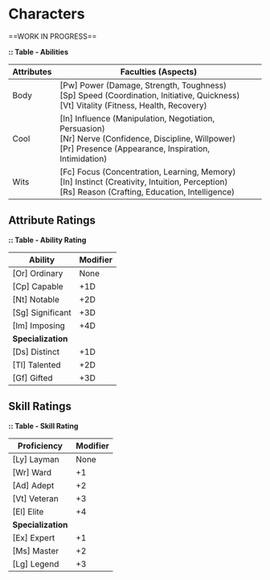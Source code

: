 # Characters



==WORK IN PROGRESS==



**:: Table - Abilities**

| Attributes | Faculties (Aspects)                                          |
| ---------- | ------------------------------------------------------------ |
| Body       | [Pw] Power (Damage, Strength, Toughness)<br />[Sp] Speed (Coordination, Initiative, Quickness)<br />[Vt] Vitality (Fitness, Health, Recovery) |
| Cool       | [In] Influence (Manipulation, Negotiation, Persuasion)<br />[Nr] Nerve (Confidence, Discipline, Willpower)<br />[Pr] Presence (Appearance, Inspiration, Intimidation) |
| Wits       | [Fc] Focus (Concentration, Learning, Memory)<br />[In] Instinct (Creativity, Intuition, Perception)<br />[Rs] Reason (Crafting, Education, Intelligence) |



## Attribute Ratings

**:: Table - Ability Rating**

| **Ability**        | **Modifier** |
| ------------------ | ------------ |
| [Or] Ordinary      | None         |
| [Cp] Capable       | +1D          |
| [Nt] Notable       | +2D          |
| [Sg] Significant   | +3D          |
| [Im] Imposing      | +4D          |
| **Specialization** |              |
| [Ds] Distinct      | +1D          |
| [Tl] Talented      | +2D          |
| [Gf] Gifted        | +3D          |



## Skill Ratings

**:: Table - Skill Rating**

| **Proficiency**    | **Modifier** |
| ------------------ | ------------ |
| [Ly] Layman        | None         |
| [Wr] Ward          | +1           |
| [Ad] Adept         | +2           |
| [Vt] Veteran       | +3           |
| [El] Elite         | +4           |
| **Specialization** |              |
| [Ex] Expert        | +1           |
| [Ms] Master        | +2           |
| [Lg] Legend        | +3           |


